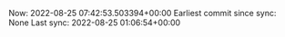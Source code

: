 Now: 2022-08-25 07:42:53.503394+00:00 Earliest commit since sync: None Last sync: 2022-08-25 01:06:54+00:00
